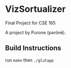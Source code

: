 # VizSortualizer
Final Project for CSE 165

A project by Purone (pərōnē).


## Build Instructions

run `make` then `./glutapp`